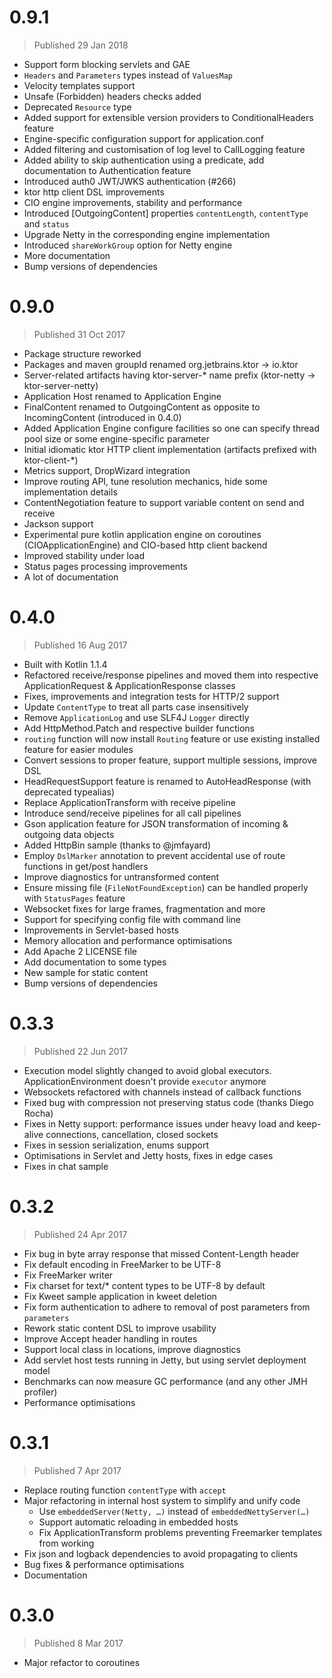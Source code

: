 # 0.9.1
> Published 29 Jan 2018

* Support form blocking servlets and GAE
* `Headers` and `Parameters` types instead of `ValuesMap`
* Velocity templates support
* Unsafe (Forbidden) headers checks added
* Deprecated `Resource` type
* Added support for extensible version providers to ConditionalHeaders feature 
* Engine-specific configuration support for application.conf
* Added filtering and customisation of log level to CallLogging feature
* Added ability to skip authentication using a predicate, add documentation to Authentication feature
* Introduced auth0 JWT/JWKS authentication (#266)
* ktor http client DSL improvements
* CIO engine improvements, stability and performance
* Introduced [OutgoingContent] properties `contentLength`, `contentType` and `status` 
* Upgrade Netty in the corresponding engine implementation
* Introduced `shareWorkGroup` option for Netty engine
* More documentation
* Bump versions of dependencies

# 0.9.0
> Published 31 Oct 2017

* Package structure reworked
* Packages and maven groupId renamed org.jetbrains.ktor -> io.ktor
* Server-related artifacts having ktor-server-* name prefix (ktor-netty -> ktor-server-netty)
* Application Host renamed to Application Engine  
* FinalContent renamed to OutgoingContent as opposite to IncomingContent (introduced in 0.4.0)
* Added Application Engine configure facilities so one can specify thread pool size or some engine-specific parameter
* Initial idiomatic ktor HTTP client implementation (artifacts prefixed with ktor-client-*)
* Metrics support, DropWizard integration
* Improve routing API, tune resolution mechanics, hide some implementation details
* ContentNegotiation feature to support variable content on send and receive 
* Jackson support
* Experimental pure kotlin application engine on coroutines (CIOApplicationEngine) and CIO-based http client backend
* Improved stability under load
* Status pages processing improvements 
* A lot of documentation

# 0.4.0
> Published 16 Aug 2017

* Built with Kotlin 1.1.4
* Refactored receive/response pipelines and moved them into respective ApplicationRequest & ApplicationResponse classes 
* Fixes, improvements and integration tests for HTTP/2 support
* Update `ContentType` to treat all parts case insensitively
* Remove `ApplicationLog` and use SLF4J `Logger` directly
* Add HttpMethod.Patch and respective builder functions 
* `routing` function will now install `Routing` feature or use existing installed feature for easier modules 
* Convert sessions to proper feature, support multiple sessions, improve DSL 
* HeadRequestSupport feature is renamed to AutoHeadResponse (with deprecated typealias)
* Replace ApplicationTransform with receive pipeline
* Introduce send/receive pipelines for all call pipelines
* Gson application feature for JSON transformation of incoming & outgoing data objects
* Added HttpBin sample (thanks to @jmfayard)
* Employ `DslMarker` annotation to prevent accidental use of route functions in get/post handlers 
* Improve diagnostics for untransformed content
* Ensure missing file (`FileNotFoundException`) can be handled properly with `StatusPages` feature 
* Websocket fixes for large frames, fragmentation and more
* Support for specifying config file with command line
* Improvements in Servlet-based hosts
* Memory allocation and performance optimisations
* Add Apache 2 LICENSE file
* Add documentation to some types
* New sample for static content
* Bump versions of dependencies

# 0.3.3
> Published 22 Jun 2017

* Execution model slightly changed to avoid global executors. ApplicationEnvironment doesn't provide `executor` anymore
* Websockets refactored with channels instead of callback functions
* Fixed bug with compression not preserving status code (thanks Diego Rocha)
* Fixes in Netty support: performance issues under heavy load and keep-alive connections, cancellation, closed sockets
* Fixes in session serialization, enums support
* Optimisations in Servlet and Jetty hosts, fixes in edge cases
* Fixes in chat sample

# 0.3.2
> Published 24 Apr 2017

* Fix bug in byte array response that missed Content-Length header
* Fix default encoding in FreeMarker to be UTF-8
* Fix FreeMarker writer
* Fix charset for text/* content types to be UTF-8 by default
* Fix Kweet sample application in kweet deletion
* Fix form authentication to adhere to removal of post parameters from `parameters`
* Rework static content DSL to improve usability
* Improve Accept header handling in routes
* Support local class in locations, improve diagnostics
* Add servlet host tests running in Jetty, but using servlet deployment model
* Benchmarks can now measure GC performance (and any other JMH profiler)
* Performance optimisations


# 0.3.1
> Published 7 Apr 2017

* Replace routing function `contentType` with `accept`
* Major refactoring in internal host system to simplify and unify code
  * Use `embeddedServer(Netty, …)` instead of `embeddedNettyServer(…)`
  * Support automatic reloading in embedded hosts
  * Fix ApplicationTransform problems preventing Freemarker templates from working
* Fix json and logback dependencies to avoid propagating to clients 
* Bug fixes & performance optimisations
* Documentation

# 0.3.0
> Published 8 Mar 2017

* Major refactor to coroutines